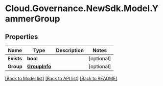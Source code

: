 # Cloud.Governance.NewSdk.Model.YammerGroup
## Properties

Name | Type | Description | Notes
------------ | ------------- | ------------- | -------------
**Exists** | **bool** |  | [optional] 
**Group** | [**GroupInfo**](GroupInfo.md) |  | [optional] 

[[Back to Model list]](../README.md#documentation-for-models) [[Back to API list]](../README.md#documentation-for-api-endpoints) [[Back to README]](../README.md)

